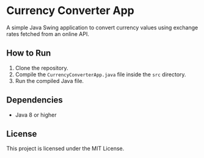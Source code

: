 # Currency Converter App

A simple Java Swing application to convert currency values using exchange rates fetched from an online API.

## How to Run

1. Clone the repository.
2. Compile the `CurrencyConverterApp.java` file inside the `src` directory.
3. Run the compiled Java file.

## Dependencies

- Java 8 or higher

## License

This project is licensed under the MIT License.
